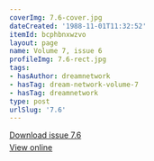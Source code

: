 ```yaml
---
coverImg: 7.6-cover.jpg
dateCreated: '1988-11-01T11:32:52'
itemId: bcphbnxwzvo
layout: page
name: Volume 7, issue 6
profileImg: 7.6-rect.jpg
tags:
- hasAuthor: dreamnetwork
- hasTag: dream-network-volume-7
- hasTag: dreamnetwork
type: post
urlSlug: '7.6'
---
```

<p style="margin-block-end: 5px; margin-block-start: 5px;"><a href="../files/pdfs/Volume_7/7.6-Dream-Network-Bulletin_Volume-7-Number-6.pdf" download="">Download issue 7.6</a></p><p style="margin-block-end: 5px; margin-block-start: 5px;"><a href="../files/pdfs/Volume_7/7.6-Dream-Network-Bulletin_Volume-7-Number-6.pdf">View online</a></p>